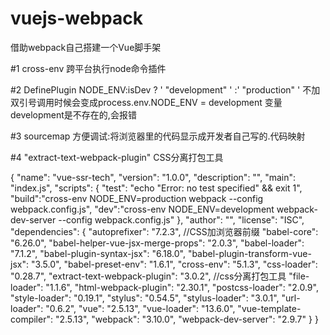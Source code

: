 # vuejs-webpack
借助webpack自己搭建一个Vue脚手架

#1 cross-env
跨平台执行node命令插件

#2 DefinePlugin
NODE_ENV:isDev ? ' "development" ' :' "production" ' 
不加双引号调用时候会变成process.env.NODE_ENV = development 变量development是不存在的,会报错

#3 sourcemap
方便调试:将浏览器里的代码显示成开发者自己写的.代码映射

#4  "extract-text-webpack-plugin"
CSS分离打包工具

{
  "name": "vue-ssr-tech",
  "version": "1.0.0",
  "description": "",
  "main": "index.js",
  "scripts": {
    "test": "echo \"Error: no test specified\" && exit 1",
    "build":"cross-env NODE_ENV=production webpack --config webpack.config.js",
    "dev":"cross-env NODE_ENV=development  webpack-dev-server --config webpack.config.js"
  },
  "author": "",
  "license": "ISC",
  "dependencies": {
    "autoprefixer": "7.2.3",  //CSS加浏览器前缀
    "babel-core": "6.26.0",
    "babel-helper-vue-jsx-merge-props": "2.0.3",
    "babel-loader": "7.1.2",
    "babel-plugin-syntax-jsx": "6.18.0",
    "babel-plugin-transform-vue-jsx": "3.5.0",
    "babel-preset-env": "1.6.1",
    "cross-env": "5.1.3",
    "css-loader": "0.28.7",
    "extract-text-webpack-plugin": "3.0.2", //css分离打包工具
    "file-loader": "1.1.6", 
    "html-webpack-plugin": "2.30.1",
    "postcss-loader": "2.0.9",
    "style-loader": "0.19.1",
    "stylus": "0.54.5",
    "stylus-loader": "3.0.1",
    "url-loader": "0.6.2",
    "vue": "2.5.13",
    "vue-loader": "13.6.0",
    "vue-template-compiler": "2.5.13",
    "webpack": "3.10.0",
    "webpack-dev-server": "2.9.7"
  }
}
